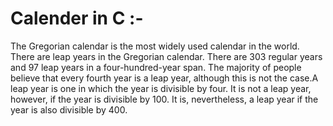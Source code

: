 # Calender in C :-

The Gregorian calendar is the most widely used calendar in the world. There are leap years in the Gregorian calendar. There are 303 regular years and 97 leap years in a four-hundred-year span. The majority of people believe that every fourth year is a leap year, although this is not the case.A leap year is one in which the year is divisible by four. It is not a leap year, however, if the year is divisible by 100. It is, nevertheless, a leap year if the year is also divisible by 400.

